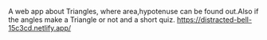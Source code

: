 A web app about Triangles, where area,hypotenuse can be found out.Also if the angles make a Triangle or not and a short quiz.
https://distracted-bell-15c3cd.netlify.app/
